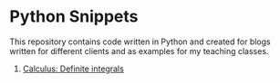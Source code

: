 # Python Snippets


This repository contains code written in Python and created for blogs written for different clients and as examples for my teaching classes.

<ol>
  <li><a href="https://github.com/EugenioCA/Python/blob/master/Calculus - Definite integrals.ipynb">Calculus: Definite integrals</a></li>
 
</ol>
